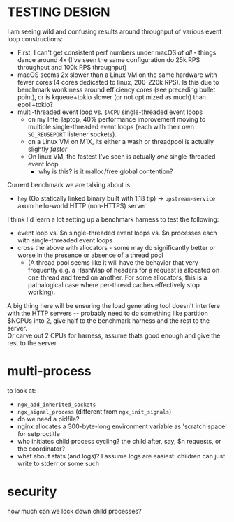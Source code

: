 TESTING DESIGN
==============

I am seeing wild and confusing results around throughput of various event loop constructions:

* First, I can't get consistent perf numbers under macOS _at all_ - things dance around 4x (I've seen the same configuration do 25k RPS throughput and 100k RPS throughput)
* macOS seems 2x slower than a Linux VM on the same hardware with fewer cores (4 cores dedicated to linux, 200-220k RPS).  Is this due to benchmark wonkiness around efficiency cores (see preceding bullet point), or is kqueue+tokio slower (or not optimized as much) than epoll+tokio?
* multi-threaded event loop vs. `$NCPU` single-threaded event loops
  * on my Intel laptop, 40% performance improvement moving to multiple single-threaded event loops (each with their own `SO_REUSEPORT` listener sockets).
  * on a Linux VM on M1X, its either a wash or threadpool is actually slightly _faster_
  * On linux VM, the fastest I've seen is actually _one_ single-threaded event loop
    * why is this? is it malloc/free global contention?

Current benchmark we are talking about is:
* `hey` (Go statically linked binary built with 1.18 tip) -> `upstream-service` axum hello-world HTTP (non-HTTPS) server

I think I'd learn a lot setting up a benchmark harness to test the following:
* event loop vs. $n single-threaded event loops vs. $n processes each with single-threaded event loops
* cross the above with allocators - some may do significantly better or worse in the presence or absence of a thread pool
  * (A thread pool seems like it will have the behavior that very frequently e.g. a HashMap of headers for a request is allocated on one thread and freed on another.  For some allocators, this is a pathalogical case where per-thread caches effectively stop working). 

A big thing here will be ensuring the load generating tool doesn't interfere with the HTTP servers -- probably need to do something like partition $NCPUs into 2, give half to the benchmark harness and the rest to the server.  
Or carve out 2 CPUs for harness, assume thats good enough and give the rest to the server.


multi-process
=============

to look at:
* `ngx_add_inherited_sockets`
* `ngx_signal_process` (different from `ngx_init_signals`)
* do we need a pidfile?
* nginx allocates a 300-byte-long environment variable as 'scratch space' for setproctitle
* who initiates child process cycling?  the child after, say, $n requests, or the coordinator?
* what about stats (and logs)?  I assume logs are easiest: children can just write to stderr or some such

security
========

how much can we lock down child processes?